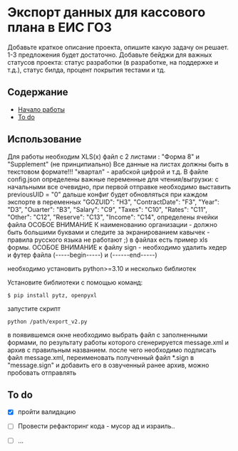 # Экспорт данных для кассового плана в ЕИС ГОЗ
Добавьте краткое описание проекта, опишите какую задачу он решает. 1-3 предложения будет достаточно. Добавьте бейджи для важных статусов проекта: статус разработки (в разработке, на поддержке и т.д.), статус билда, процент покрытия тестами и тд.

## Содержание
- [Начало работы](#начало-работы)
- [To do](#to-do)


## Использование

Для работы необходим XLS(x) файл с 2 листами : "Форма 8" и "Supplement" (не принципиально)
Все данные на листах должны быть в текстовом формате!!! "квартал" - арабской цифрой и т.д. 
В файле config.json определены важные переменные для чтения/выгрузки:
c начальными все очевидно, при первой отправке необходимо выставить previousUID = "0"
дальше конфиг будет обновляться при каждом экспорте
в переменных 
"GOZUID": "H3",
        "ContractDate": "F3",
        "Year": "D3",
        "Ouarter": "B3",
        "Salary": "C9",
        "Taxes": "C10",
        "Rates": "C11",
        "Other": "C12",
        "Reserve": "C13",
        "Income": "C14",
определены ячейки файла 
ОСОБОЕ ВНИМАНИЕ К наименованию организации - должно быть большими буквами и следите за экранированием кавычек - правила русского языка не работают ;)
в файлах есть пример xls формы.
ОСОБОЕ ВНИМАНИЕ к файлу sign - необходимо удалить хедер и футер файла (-----begin-----) и (------end-----)

необходимо установить python>=3.10 и несколько библиотек

Установите библиотеки с помощью команд:
```sh/cmd
$ pip install pytz, openpyxl
```
запустите скрипт 
```
python /path/export_v2.py
```
в появившемся окне необходимо выбрать файл с заполненными формами, по результату работы которого сгенерируется message.xml и архив с правильным названием.
после чего необходимо подписать файл message.xml, переименовать полученный файл *.sign в "message.sign" и добавить его в озвученный ранее архив, можно пробовать отправлять



## To do
- [x] пройти валидацию
- [ ] Провести рефакторинг кода - мусор ад и израиль..
- [ ] ...



